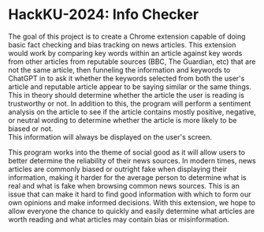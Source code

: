 # HackKU-2024: Info Checker
The goal of this project is to create a Chrome extension capable of doing basic fact checking and bias tracking on news articles.  This extension would work by comparing key words within an article against 
key words from other articles from reputable sources (BBC, The Guardian, etc) that are not the same article, then funneling the information and keywords to ChatGPT in to ask it whether the keywords selected from 
both the user's article and reputable article appear to be saying similar or the same things.  This in theory should determine whether the article the user is reading is trustworthy or not.  In addition to this,
the program will perform a sentiment analysis on the article to see if the article contains mostly positive, negative, or neutral wording to determine whether the article is more likely to be biased or not.  
This information will always be displayed on the user's screen.

This program works into the theme of social good as it will allow users to better determine the reliability of their news sources.  In modern times, news articles are commonly biased or outright fake when
displaying their information, making it harder for the average person to determine what is real and what is fake when browsing common news sources.  This is an issue that can make it hard to find good information 
with which to form our own opinions and make informed decisions.  With this extension, we hope to allow everyone the chance to quickly and easily determine what articles are worth reading and what articles may 
contain bias or misinformation.
